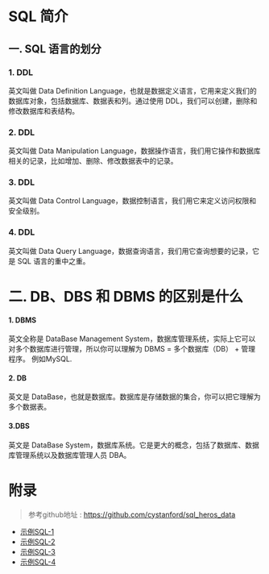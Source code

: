 # SQL 简介



## 一. SQL 语言的划分

### 1. DDL 
英文叫做 Data Definition Language，也就是数据定义语言，它用来定义我们的数据库对象，包括数据库、数据表和列。通过使用 DDL，我们可以创建，删除和修改数据库和表结构。
### 2. DDL 
英文叫做 Data Manipulation Language，数据操作语言，我们用它操作和数据库相关的记录，比如增加、删除、修改数据表中的记录。
### 3. DDL 
英文叫做 Data Control Language，数据控制语言，我们用它来定义访问权限和安全级别。
### 4. DDL 
英文叫做 Data Query Language，数据查询语言，我们用它查询想要的记录，它是 SQL 语言的重中之重。



# 二. DB、DBS 和 DBMS 的区别是什么 



#### 1.  DBMS 
英文全称是 DataBase Management System，数据库管理系统，实际上它可以对多个数据库进行管理，所以你可以理解为 DBMS = 多个数据库（DB） + 管理程序。 例如MySQL.

#### 2.  DB 
英文是 DataBase，也就是数据库。数据库是存储数据的集合，你可以把它理解为多个数据表。 

#### 3.DBS
英文是 DataBase System，数据库系统。它是更大的概念，包括了数据库、数据库管理系统以及数据库管理人员 DBA。



# 附录

> 参考github地址 : https://github.com/cystanford/sql_heros_data

* [示例SQL-1](../resources/sql/sql_heros_data/heros.sql)
* [示例SQL-2](../resources/sql/sql_heros_data/heros_data_with_structure.sql)
* [示例SQL-3](../resources/sql/sql_heros_data/heros_play.sql)
* [示例SQL-4](../resources/sql/sql_heros_data/heros_temp.sql)


